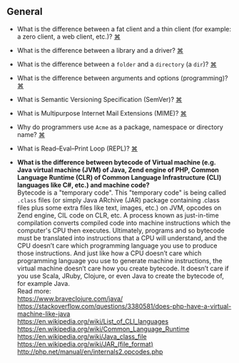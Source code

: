 ## General
- What is the difference between a fat client and a thin client (for example: a zero client, a web client, etc.)?
<a href="#" title="
https://en.wikipedia.org/wiki/Thin_client
 ">⌘</a>

- What is the difference between a library and a driver?
<a href="#" title="
Technically, they're the same thing: bodies of subroutines whose names are exported to a linker (static or runtime). By convention, a 'library' is used directly by an application, whose programmer will require documentation and header files. A 'driver', by contrast, is defined by a binary API and is used in some kind of framework, hence printer driver and video driver.
 ">⌘</a>
 
- What is the difference between a `folder` and a `directory` (a `dir`)?
<a href="#" title="
 ">⌘</a>
 
 - What is the difference between arguments and options (programming)?
<a href="#" title="
 ">⌘</a>
 
- What is Semantic Versioning Specification (SemVer)?
<a href="#" title="
More info: http://semver.org/
">⌘</a>

- What is Multipurpose Internet Mail Extensions (MIME)?
<a href="#" title="
More info: https://en.wikipedia.org/wiki/MIME
">⌘</a>

- Why do programmers use `Acme` as a package, namespace or directory name?
<a href="#" title="
More info: https://softwareengineering.stackexchange.com/questions/221953/why-do-programmers-use-acme-as-a-package-namespace-or-directory-name , https://en.wikipedia.org/wiki/Acme_Corporation
">⌘</a>

- What is Read–Eval–Print Loop (REPL)?
<a href="#" title="
More info: https://en.wikipedia.org/wiki/Read%E2%80%93eval%E2%80%93print_loop
">⌘</a>

- **What is the difference between bytecode of Virtual machine (e.g. Java virtual machine (JVM) of Java, Zend engine of PHP, Common Language Runtime (CLR) of Common Language Infrastructure (CLI) languages like C#, etc.) and machine code?**  
Bytecode is a "temporary code". This "temporary code" is being called `.class` files (or simply Java ARchive (JAR) package containing .class files plus some extra files like text, images, etc.) on JVM, opcodes on Zend engine, CIL code on CLR, etc. A process known as just-in-time compilation converts compiled code into machine instructions which the computer's CPU then executes. 
Ultimately, programs and so bytecode must be translated into instructions that a CPU will understand, and the CPU doesn’t care which programming language you use to produce those instructions. And just like how a CPU doesn’t care which programming language you use to generate machine instructions, the virtual machine doesn’t care how you create bytecode. It doesn’t care if you use Scala, JRuby, Clojure, or even Java to create the bytecode of, for example Java.  
Read more:  
https://www.braveclojure.com/java/  
https://stackoverflow.com/questions/3380581/does-php-have-a-virtual-machine-like-java  
https://en.wikipedia.org/wiki/List_of_CLI_languages  
https://en.wikipedia.org/wiki/Common_Language_Runtime  
https://en.wikipedia.org/wiki/Java_class_file  
https://en.wikipedia.org/wiki/JAR_(file_format)  
http://php.net/manual/en/internals2.opcodes.php  
